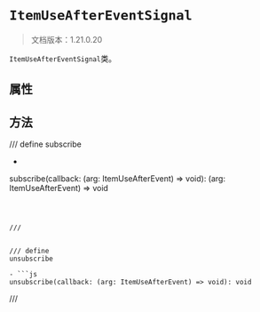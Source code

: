 # `ItemUseAfterEventSignal`

> 文档版本：1.21.0.20

`ItemUseAfterEventSignal`类。

## 属性

## 方法

/// define
subscribe

- ```js
subscribe(callback: (arg: ItemUseAfterEvent) => void): (arg: ItemUseAfterEvent) => void
```



///


/// define
unsubscribe

- ```js
unsubscribe(callback: (arg: ItemUseAfterEvent) => void): void
```



///


